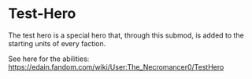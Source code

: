 # Test-Hero
 The test hero is a special hero that, through this submod, is added to the starting units of every faction. 

 See here for the abilities: https://edain.fandom.com/wiki/User:The_Necromancer0/TestHero
